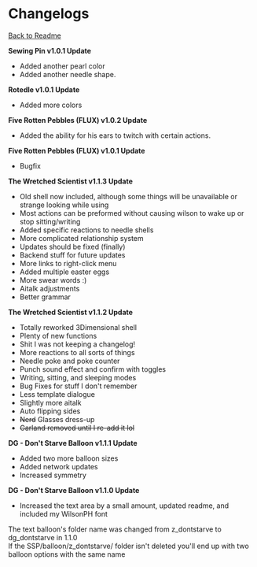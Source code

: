 # Changelogs
[Back to Readme](https://github.com/Digibillcipher/UkagakaTime/tree/main)<br>

**Sewing Pin v1.0.1 Update**
* Added another pearl color
* Added another needle shape.

**Rotedle v1.0.1 Update**
* Added more colors

**Five Rotten Pebbles (FLUX) v1.0.2 Update**
* Added the ability for his ears to twitch with certain actions.

**Five Rotten Pebbles (FLUX) v1.0.1 Update**
* Bugfix

**The Wretched Scientist v1.1.3 Update**

* Old shell now included, although some things will be unavailable or strange looking while using
* Most actions can be preformed without causing wilson to wake up or stop sitting/writing
* Added specific reactions to needle shells
* More complicated relationship system
* Updates should be fixed (finally)
* Backend stuff for future updates
* More links to right-click menu
* Added multiple easter eggs
* More swear words :)
* Aitalk adjustments
* Better grammar

**The Wretched Scientist v1.1.2 Update**

* Totally reworked 3Dimensional shell
* Plenty of new functions
* Shit I was not keeping a changelog!
* More reactions to all sorts of things
* Needle poke and poke counter
* Punch sound effect and confirm with toggles
* Writing, sitting, and sleeping modes
* Bug Fixes for stuff I don't remember
* Less template dialogue
* Slightly more aitalk
* Auto flipping sides
* ~~Nerd~~ Glasses dress-up
* ~~Garland removed until I re-add it lol~~

**DG - Don't Starve Balloon v1.1.1 Update**

* Added two more balloon sizes
* Added network updates
* Increased symmetry

**DG - Don't Starve Balloon v1.1.0 Update**

* Increased the text area by a small amount, updated readme, and included my WilsonPH font

The text balloon's folder name was changed from z_dontstarve to dg_dontstarve in 1.1.0<br>
If the SSP/balloon/z_dontstarve/ folder isn't deleted you'll end up with two balloon options with the same name
